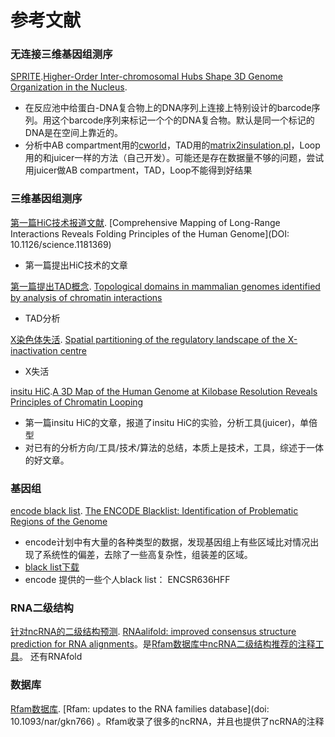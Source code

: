 # 参考文献
### 无连接三维基因组测序
[SPRITE](https://www.cell.com/cell/fulltext/S0092-8674(18)30636-6?_returnURL=https%3A%2F%2Flinkinghub.elsevier.com%2Fretrieve%2Fpii%2FS0092867418306366%3Fshowall%3Dtrue).[Higher-Order Inter-chromosomal Hubs Shape 3D Genome Organization in the Nucleus](https://doi.org/10.1016/j.cell.2018.05.024).<br/>
- 在反应池中给蛋白-DNA复合物上的DNA序列上连接上特别设计的barcode序列。用这个barcode序列来标记一个个的DNA复合物。默认是同一个标记的DNA是在空间上靠近的。
- 分析中AB compartment用的[cworld](https://github.com/dekkerlab/cworld-dekker)，TAD用的[matrix2insulation.pl](https://github.com/dekkerlab/crane-nature-2015/tree/master/scripts)，Loop用的和juicer一样的方法（自己开发）。可能还是存在数据量不够的问题，尝试用juicer做AB compartment，TAD，Loop不能得到好结果

### 三维基因组测序
[第一篇HiC技术报道文献](https://www.science.org/doi/10.1126/science.1181369). [Comprehensive Mapping of Long-Range Interactions Reveals Folding Principles of the Human Genome](DOI: 10.1126/science.1181369)
- 第一篇提出HiC技术的文章

[第一篇提出TAD概念](https://www.nature.com/articles/nature11082). [Topological domains in mammalian genomes identified by analysis of chromatin interactions](doi:10.1038/nature11082)
- TAD分析

[X染色体失活](https://www.nature.com/articles/nature11049). [Spatial partitioning of the regulatory landscape of the X-inactivation centre](doi:10.1038/nature11049)
- X失活

[insitu HiC](https://www.cell.com/cell/fulltext/S0092-8674(14)01497-4?_returnURL=https%3A%2F%2Flinkinghub.elsevier.com%2Fretrieve%2Fpii%2FS0092867414014974%3Fshowall%3Dtrue).[A 3D Map of the Human Genome at Kilobase Resolution Reveals Principles of Chromatin Looping](https://doi.org/10.1016/j.cell.2014.11.021)
- 第一篇insitu HiC的文章，报道了insitu HiC的实验，分析工具(juicer)，单倍型
- 对已有的分析方向/工具/技术/算法的总结，本质上是技术，工具，综述于一体的好文章。

### 基因组
[encode black list](https://www.nature.com/articles/s41598-019-45839-z). [The ENCODE Blacklist: Identification of Problematic Regions of the Genome](https://doi.org/10.1038/s41598-019-45839-z)
- encode计划中有大量的各种类型的数据，发现基因组上有些区域比对情况出现了系统性的偏差，去除了一些高复杂性，组装差的区域。
- [black list下载](https://github.com/Boyle-Lab/Blacklist/)
- encode 提供的一些个人black list： ENCSR636HFF

### RNA二级结构
[针对ncRNA的二级结构预测](https://bmcbioinformatics.biomedcentral.com/articles/10.1186/1471-2105-9-474). [RNAalifold: improved consensus structure prediction for RNA alignments](doi:10.1186/1471-2105-9-474)。是[Rfam数据库中ncRNA二级结构推荐的注释工具](https://docs.rfam.org/en/latest/building-families.html?highlight=secondary%20structures#important-points-to-remember-about-seed-alignments)。
还有RNAfold

### 数据库
[Rfam数据库](https://www.ncbi.nlm.nih.gov/sites/ppmc/articles/PMC2686503/). [Rfam: updates to the RNA families database](doi: 10.1093/nar/gkn766) 。Rfam收录了很多的ncRNA，并且也提供了ncRNA的注释